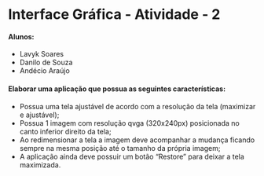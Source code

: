 # Interface Gráfica - Atividade - 2
#### Alunos:
- Lavyk Soares
- Danilo de Souza
- Andécio Araújo

#### Elaborar uma aplicação que possua as seguintes características:
- Possua uma tela ajustável de acordo com a resolução da tela (maximizar e ajustável);
- Possua 1 imagem com resolução qvga (320x240px) posicionada no canto inferior direito da tela;
- Ao redimensionar a tela a imagem deve acompanhar a mudança ficando sempre na mesma posição até o tamanho da própria imagem;
- A aplicação ainda deve possuir um botão “Restore” para deixar a tela maximizada.
